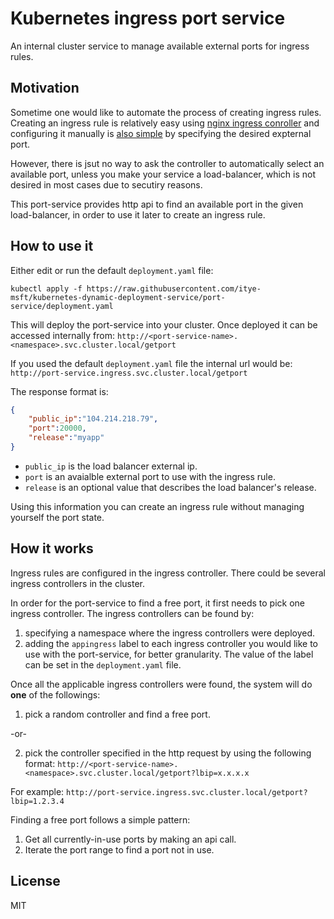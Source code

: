 # Kubernetes ingress port service
An internal cluster service to manage available external ports for ingress rules. 

## Motivation
Sometime one would like to automate the process of creating ingress rules. Creating an ingress rule is relatively easy using [nginx ingress conroller](https://hub.kubeapps.com/charts/stable/nginx-ingress) and configuring it manually is [also simple](https://medium.com/cooking-with-azure/tcp-load-balancing-with-ingress-in-aks-702ac93f2246) by specifying the desired expternal port.

However, there is jsut no way to ask the controller to automatically select an available port, unless you make your service a load-balancer, which is not desired in most cases due to secutiry reasons.

This port-service provides http api to find an available port in the given load-balancer, in order to use it later to create an ingress rule.

## How to use it
Either edit or run the default `deployment.yaml` file:
```
kubectl apply -f https://raw.githubusercontent.com/itye-msft/kubernetes-dynamic-deployment-service/port-service/deployment.yaml
```
This will deploy the port-service into your cluster. Once deployed it can be accessed internally from:
`http://<port-service-name>.<namespace>.svc.cluster.local/getport`

If you used the default `deployment.yaml` file the internal url would be:
`http://port-service.ingress.svc.cluster.local/getport`

The response format is:
```json
{ 
    "public_ip":"104.214.218.79",
    "port":20000,
    "release":"myapp"
}
```
* `public_ip` is the load balancer external ip. 
* `port` is an avaialble external port to use with the ingress rule.
* `release` is an optional value that describes the load balancer's release.

Using this information you can create an ingress rule without managing yourself the port state.


## How it works
Ingress rules are configured in the ingress controller. There could be several ingress controllers in the cluster.

In order for the port-service to find a free port, it first needs to pick one ingress controller. The ingress controllers can be found by:
1. specifying a namespace where the ingress controllers were deployed.
2. adding the `appingress` label to each ingress controller you would like to use with the port-service, for better granularity. The value of the label can be set in the `deployment.yaml` file.

Once all the applicable ingress controllers were found, the system will do **one** of the followings:
1. pick a random controller and find a free port.

-or-

2. pick the controller specified in the http request by using the following format: `http://<port-service-name>.<namespace>.svc.cluster.local/getport?lbip=x.x.x.x`

For example:
`http://port-service.ingress.svc.cluster.local/getport?lbip=1.2.3.4`

Finding a free port follows a simple pattern:

1. Get all currently-in-use ports by making an api call.
2. Iterate the port range to find a port not in use.


## License
MIT

